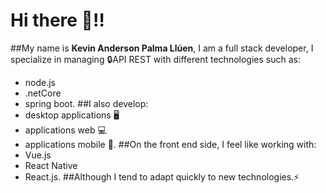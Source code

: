 # Hi there 👋‼️



##My name is **Kevin Anderson Palma Llúen**, I am a full stack developer, I specialize in managing 🔒API REST with different technologies such as: 
- node.js
- .netCore
- spring boot. 
##I also develop:
- desktop applications 🖥
- applications web 💻
- applications mobile 📱. 
##On the front end side, I feel like working with:
- Vue.js
- React Native
- React.js.
##Although I tend to adapt quickly to new technologies.⚡

 
